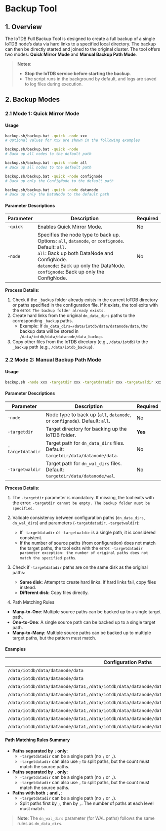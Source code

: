 <!--

    Licensed to the Apache Software Foundation (ASF) under one
    or more contributor license agreements.  See the NOTICE file
    distributed with this work for additional information
    regarding copyright ownership.  The ASF licenses this file
    to you under the Apache License, Version 2.0 (the
    "License"); you may not use this file except in compliance
    with the License.  You may obtain a copy of the License at
    
        http://www.apache.org/licenses/LICENSE-2.0
    
    Unless required by applicable law or agreed to in writing,
    software distributed under the License is distributed on an
    "AS IS" BASIS, WITHOUT WARRANTIES OR CONDITIONS OF ANY
    KIND, either express or implied.  See the License for the
    specific language governing permissions and limitations
    under the License.

-->

# Backup Tool

## 1. Overview

The IoTDB Full Backup Tool is designed to create a full backup of a single IoTDB node’s data via hard links to a specified local directory. The backup can then be directly started and joined to the original cluster. The tool offers two modes: **Quick Mirror Mode** and **Manual Backup Path Mode**.

> **Notes**:
>
> * **Stop the IoTDB service before starting the backup**.
> * The script runs in the background by default, and logs are saved to log files during execution.


## 2. Backup Modes

### 2.1 Mode 1: Quick Mirror Mode

#### Usage

```bash
backup.sh/backup.bat -quick -node xxx 
# Optional values for xxx are shown in the following examples

backup.sh/backup.bat -quick -node 
# Back up all nodes to the default path 

backup.sh/backup.bat -quick -node all 
# Back up all nodes to the default path 

backup.sh/backup.bat -quick -node confignode 
# Back up only the ConfigNode to the default path 

backup.sh/backup.bat -quick -node datanode 
# Back up only the DataNode to the default path
```

#### Parameter Descriptions

| **Parameter** | **Description**                                                                                                                                                                                                                             | **Required** |
| ----------------------- |---------------------------------------------------------------------------------------------------------------------------------------------------------------------------------------------------------------------------------------------| ---------------------- |
| `-quick`          | Enables Quick Mirror Mode.                                                                                                                                                                                                                  | No                   |
| `-node`           | Specifies the node type to back up. Options: `all`, `datanode`, or `confignode`. Default: `all`. <br>`all`: Back up both DataNode and ConfigNode. <br>`datanode`: Back up only the DataNode. <br>`confignode`: Back up only the ConfigNode. | No                   |

**Process Details**:

1. Check if the `_backup` folder already exists in the current IoTDB directory or paths specified in the configuration file. If it exists, the tool exits with the error: `The backup folder already exists`.
2. Create hard links from the original `dn_data_dirs` paths to the corresponding `_backup` paths.
    * Example: If `dn_data_dirs=/data/iotdb/data/datanode/data`, the backup data will be stored in `/data/iotdb/data/datanode/data_backup`.
3. Copy other files from the IoTDB directory (e.g., `/data/iotdb`) to the `_backup` path (e.g., `/data/iotdb_backup`).


### 2.2 Mode 2: Manual Backup Path Mode

#### Usage

```bash
backup.sh -node xxx -targetdir xxx -targetdatadir xxx -targetwaldir xxx  
```

#### Parameter Descriptions

| **Parameter** | **Description**                                                                    | **Required** |
| ----------------------- | -------------------------------------------------------------------------------------------- | ---------------------- |
| `-node`           | Node type to back up (`all`, `datanode`, or `confignode`). Default: `all`. | No                   |
| `-targetdir`      | Target directory for backing up the IoTDB folder.                                          | **Yes**      |
| `-targetdatadir`  | Target path for `dn_data_dirs` files. Default: `targetdir/data/datanode/data`.     | No                   |
| `-targetwaldir`   | Target path for `dn_wal_dirs` files. Default: `targetdir/data/datanode/wal`.       | No                   |

**Process Details**:

1. The `-targetdir` parameter is mandatory. If missing, the tool exits with the error: `-targetdir cannot be empty. The backup folder must be specified`.
2. Validate consistency between configuration paths (`dn_data_dirs`, `dn_wal_dirs`) and parameters (`-targetdatadir`, `-targetwaldir`):

    * If `-targetdatadir` or `-targetwaldir` is a single path, it is considered consistent.
    * If the number of source paths (from configuration) does not match the target paths, the tool exits with the error: `-targetdatadir parameter exception: the number of original paths does not match the specified paths`.
3. Check if `-targetdatadir` paths are on the same disk as the original paths:

    * **Same disk**: Attempt to create hard links. If hard links fail, copy files instead.
    * **Different disk**: Copy files directly.
4. Path Matching Rules

* **Many-to-One**: Multiple source paths can be backed up to a single target path.
* **One-to-One**: A single source path can be backed up to a single target path.
* **Many-to-Many**: Multiple source paths can be backed up to multiple target paths, but the pattern must match.

#### Examples

| **Configuration Paths**                                                                       | **`-targetdatadir` Paths**                                                                                                                              | **Result**       |
| ------------------------------------------------------------------------------------------------------- | --------------------------------------------------------------------------------------------------------------------------------------------------------------- | -------------------------- |
| `/data/iotdb/data/datanode/data`                                                                  | `/data/iotdb_backup/data/datanode/data`                                                                                                                   |**Consistent**   |
| `/data/iotdb/data/datanode/data`                                                                  | `/data/iotdb_backup/data/datanode/data1,/data/iotdb_backup/data/datanode/data2`                                                                           | **Inconsistent** |
| `/data/iotdb/data/datanode/data1,/data/iotdb/data/datanode/data2`                                 | `/data/iotdb_backup/data/datanode/data`                                                                                                                   | **Consistent**   |
| `/data/iotdb/data/datanode/data1,/data/iotdb/data/datanode/data2`                                 | `/data/iotdb_backup/data/datanode/data3,/data/iotdb_backup/data/datanode/data4`                                                                           | **Consistent**   |
| `/data/iotdb/data/datanode/data1,/data/iotdb/data/datanode/data2;/data/iotdb/data/datanode/data3` | `/data/iotdb_backup/data/datanode/data`                                                                                                                   | **Consistent**   |
| `/data/iotdb/data/datanode/data1,/data/iotdb/data/datanode/data2;/data/iotdb/data/datanode/data3` | `/data/iotdb_backup/data/datanode/data1;/data/iotdb_backup/data/datanode/data1`                                                                           | **Consistent**   |
| `/data/iotdb/data/datanode/data1,/data/iotdb/data/datanode/data2;/data/iotdb/data/datanode/data3` | `/data/iotdb_backup/data/datanode/data1,/data/iotdb_backup/data/datanode/data3;/data/iotdb_backup/data/datanode/data`                                     | **Consistent**   |
| `/data/iotdb/data/datanode/data1,/data/iotdb/data/datanode/data2;/data/iotdb/data/datanode/data3` | `/data/iotdb_backup/data/datanode/data1,/data/iotdb_backup/data/datanode/data3;/data/iotdb_backup/data/datanode/data1,/data/iotdb_backup/data/datanode/data4` | **Inconsistent** |

#### Path Matching Rules Summary

* **Paths separated by `;` only**:
    * `-targetdatadir` can be a single path (no `;` or `,`).
    * `-targetdatadir` can also use `;` to split paths, but the count must match the source paths.
* **Paths separated by `,` only**:
    * `-targetdatadir` can be a single path (no `;` or `,`).
    * `-targetdatadir` can also use `,` to split paths, but the count must match the source paths.
* **Paths with both `;` and `,`**:
    * `-targetdatadir` can be a single path (no `;` or `,`).
    * Split paths first by `;`, then by `,`. The number of paths at each level must match.

> **Note**: The `dn_wal_dirs` parameter (for WAL paths) follows the same rules as `dn_data_dirs`.
